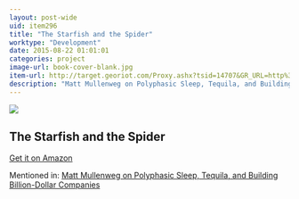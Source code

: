 ```yaml
---
layout: post-wide
uid: item296
title: "The Starfish and the Spider"
worktype: "Development"
date: 2015-08-22 01:01:01
categories: project
image-url: book-cover-blank.jpg
item-url: http://target.georiot.com/Proxy.ashx?tsid=14707&GR_URL=http%3A%2F%2Fwww.amazon.com%2FThe-Starfish-Spider-Unstoppable-Organizations%2Fdp%2F1591841836%2F
description: "Matt Mullenweg on Polyphasic Sleep, Tequila, and Building Billion-Dollar Companies"
---
```

<a href="http://target.georiot.com/Proxy.ashx?tsid=14707&GR_URL=http%3A%2F%2Fwww.amazon.com%2FThe-Starfish-Spider-Unstoppable-Organizations%2Fdp%2F1591841836%2F" target="blank"><img src="../../../../img/thumbs/book-cover-blank.jpg" class="prod-img"></a>
<h2>The Starfish and the Spider</h2>
<p><a href="http://target.georiot.com/Proxy.ashx?tsid=14707&GR_URL=http%3A%2F%2Fwww.amazon.com%2FThe-Starfish-Spider-Unstoppable-Organizations%2Fdp%2F1591841836%2F" target="blank">Get it on Amazon</a><p>
<p>Mentioned in: <a href="http://fourhourworkweek.com/2015/02/09/matt-mullenweg/" target="blank">Matt Mullenweg on Polyphasic Sleep, Tequila, and Building Billion-Dollar Companies</a></p>
